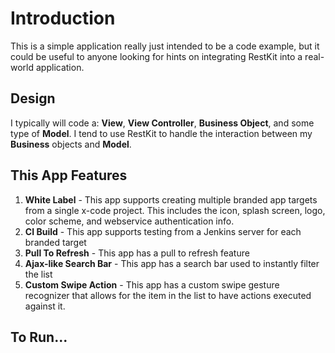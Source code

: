 Introduction
=========================

This is a simple application really just intended to be a code example, but it could be useful to anyone looking for hints on integrating RestKit into a real-world application.

Design
-------------------------
I typically will code a: **View**, **View Controller**, **Business Object**, and some type of **Model**. I tend to use RestKit to handle the interaction between my **Business** objects and **Model**.

This App Features
-------------------------
1. **White Label** - This app supports creating multiple branded app targets from a single x-code project. This includes the icon, splash screen, logo, color scheme, and webservice authentication info.
2. **CI Build** - This app supports testing from a Jenkins server for each branded target
3. **Pull To Refresh** - This app has a pull to refresh feature
4. **Ajax-like Search Bar** - This app has a search bar used to instantly filter the list
5. **Custom Swipe Action** - This app has a custom swipe gesture recognizer that allows for the item in the list to have actions executed against it.

To Run...
-------------------------



